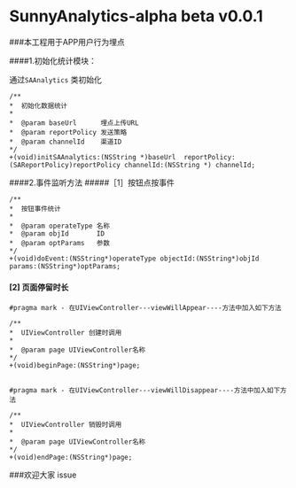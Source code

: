 # SunnyAnalytics-alpha beta v0.0.1

###本工程用于APP用户行为埋点

####1.初始化统计模块：

通过`SAAnalytics`
类初始化

	/**
 	*  初始化数据统计
 	*
 	*  @param baseUrl      埋点上传URL
 	*  @param reportPolicy 发送策略
 	*  @param channelId    渠道ID
 	*/
	+(void)initSAAnalytics:(NSString *)baseUrl  reportPolicy:(SAReportPolicy)reportPolicy channelId:(NSString *) channelId;


####2.事件监听方法
#####［1］按钮点按事件

	/**
 	*  按钮事件统计
 	*
 	*  @param operateType 名称
 	*  @param objId       ID
 	*  @param optParams   参数
 	*/
	+(void)doEvent:(NSString*)operateType objectId:(NSString*)objId params:(NSString*)optParams;


#### [2] 页面停留时长

	#pragma mark - 在UIViewController---viewWillAppear----方法中加入如下方法

	/**
 	*  UIViewController 创建时调用
 	*
 	*  @param page UIViewController名称
 	*/
	+(void)beginPage:(NSString*)page;


	#pragma mark - 在UIViewController---viewWillDisappear----方法中加入如下方法

	/**
 	*  UIViewController 销毁时调用
 	*
 	*  @param page UIViewController名称
 	*/
	+(void)endPage:(NSString*)page;


###欢迎大家 issue


